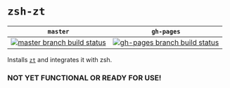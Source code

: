 # `zsh-zt`

<table>
  <thead>
    <tr>
      <th>
        <code>master</code>
      </th>
      <th>
        <code>gh-pages</code>
      </th>
    </tr>
  </thead>
  <tbody>
    <tr>
      <td>
        <a href="https://travis-ci.com/daveio/zsh-zt/branches" rel="nofollow">
          <img src="https://travis-ci.com/daveio/zsh-zt.svg?branch=master" alt="master branch build status">
        </a>
      </td>
      <td>
        <a href="https://travis-ci.com/daveio/zsh-zt/branches" rel="nofollow">
          <img src="https://travis-ci.com/daveio/zsh-zt.svg?branch=gh-pages" alt="gh-pages branch build status">
        </a>
      </td>
    </tr>
  </tbody>
</table>

Installs [`zt`][link-zt] and integrates it with zsh.

### NOT YET FUNCTIONAL OR READY FOR USE!

[link-zt]: https://github.com/daveio/zt

